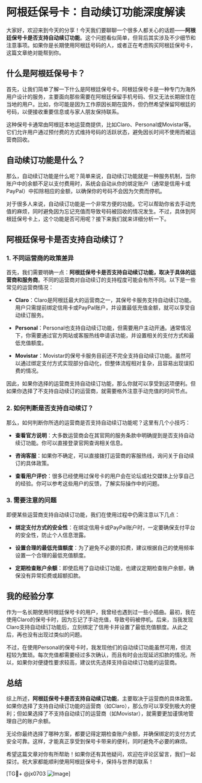# 阿根廷保号卡：自动续订功能深度解读

大家好，欢迎来到今天的分享！今天我们要聊聊一个很多人都关心的话题——**阿根廷保号卡是否支持自动续订功能**。这个问题看似简单，但背后其实涉及不少细节和注意事项。如果你是长期使用阿根廷号码的人，或者正在考虑购买阿根廷保号卡，这篇文章绝对能帮到你。

## 什么是阿根廷保号卡？

首先，让我们简单了解一下什么是阿根廷保号卡。阿根廷保号卡是一种专门为海外用户设计的服务，主要面向那些需要在阿根廷保留手机号码、但又无法长期居住在当地的用户。比如，你可能是因为工作原因长期在国外，但仍然希望保留阿根廷的号码，以便接收重要信息或与家人朋友保持联系。

这种保号卡通常由阿根廷本地运营商提供，比如Claro、Personal或Movistar等。它们允许用户通过预付费的方式维持号码的活跃状态，避免因长时间不使用而被运营商回收。

## 自动续订功能是什么？

那么，自动续订功能是什么呢？简单来说，自动续订功能就是一种服务机制，当你账户中的余额不足以支付费用时，系统会自动从你的绑定账户（通常是信用卡或PayPal）中扣除相应的金额，以确保你的号码不会因为欠费而停机。

对于很多人来说，自动续订功能是一个非常方便的功能。它可以帮助你省去手动充值的麻烦，同时避免因为忘记充值而导致号码被回收的情况发生。不过，具体到阿根廷保号卡上，这个功能是否可用呢？接下来我们就来详细分析一下。

## 阿根廷保号卡是否支持自动续订？

### 1. **不同运营商的政策差异**

首先，我们需要明确一点：**阿根廷保号卡是否支持自动续订功能，取决于具体的运营商和服务商**。不同的运营商对自动续订的支持程度可能会有所不同。以下是一些常见的运营商情况：

- **Claro**：Claro是阿根廷最大的运营商之一，其保号卡服务支持自动续订功能。用户只需提前绑定信用卡或PayPal账户，并设置最低充值金额，就可以享受自动续订服务。
  
- **Personal**：Personal也支持自动续订功能，但需要用户主动开通。通常情况下，你需要通过官方网站或客服热线申请该功能，并设置相关的支付方式和最低充值额度。

- **Movistar**：Movistar的保号卡服务目前还不完全支持自动续订功能。虽然可以通过绑定支付方式实现部分自动化，但整体流程相对复杂，且容易出现误扣费的情况。

因此，如果你选择的运营商支持自动续订功能，那么你就可以享受到这项便利。但如果你选择了不支持自动续订的运营商，就需要格外注意手动充值的时间节点。

### 2. **如何判断是否支持自动续订？**

那么，如何判断你所选的运营商是否支持自动续订功能呢？这里有几个小技巧：

- **查看官方说明**：大多数运营商会在其官网的服务条款中明确提到是否支持自动续订功能。你可以直接登录官网查询相关信息。

- **咨询客服**：如果你不确定，可以直接拨打运营商的客服热线，询问关于自动续订的具体政策。

- **查看用户评价**：很多已经使用过保号卡的用户会在论坛或社交媒体上分享自己的经验。你可以参考这些用户的反馈，了解实际操作中的问题。

### 3. **需要注意的问题**

即便某些运营商支持自动续订功能，我们在使用过程中仍需注意以下几点：

- **绑定支付方式的安全性**：在绑定信用卡或PayPal账户时，一定要确保支付平台的安全性，防止个人信息泄露。

- **设置合理的最低充值额度**：为了避免不必要的扣费，建议根据自己的使用频率设置一个合理的最低充值额度。

- **定期检查账户余额**：即使启用了自动续订功能，也建议定期检查账户余额，确保没有异常扣费或超额扣款。

## 我的经验分享

作为一名长期使用阿根廷保号卡的用户，我曾经也遇到过一些小插曲。最初，我在使用Claro的保号卡时，因为忘记了手动充值，导致号码被停机。后来，当我发现Claro支持自动续订功能后，立刻绑定了信用卡并设置了最低充值额度。从此之后，再也没有出现过类似的问题。

不过，在使用Personal的保号卡时，我发现他们的自动续订功能虽然可用，但流程较为繁琐。每次充值都需要经过多次确认，而且有时会出现延迟扣款的情况。所以，如果你对便捷性要求较高，建议优先选择支持自动续订功能的运营商。

## 总结

综上所述，**阿根廷保号卡是否支持自动续订功能**，主要取决于运营商的具体政策。如果你选择了支持自动续订功能的运营商（如Claro），那么你可以享受到极大的便利；但如果选择了不支持自动续订的运营商（如Movistar），就需要更加谨慎地管理自己的账户余额。

无论你最终选择了哪种方案，都要记得定期检查账户余额，并确保绑定的支付方式安全可靠。这样，才能真正享受到保号卡带来的便利，同时避免不必要的麻烦。

希望这篇文章对你有所帮助！如果你还有其他疑问，欢迎在评论区留言，我们一起探讨。祝大家都能顺利使用阿根廷保号卡，保持与世界的联系！

[TG💪+ @jx0703 ![Image](https://github.com/user-attachments/assets/dbca1d08-cadb-493c-b0ec-ad6f7a83f270)]